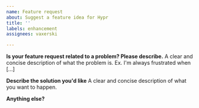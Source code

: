 ```yaml
---
name: Feature request
about: Suggest a feature idea for Hypr
title: ''
labels: enhancement
assignees: vaxerski

---
```


**Is your feature request related to a problem? Please describe.**
A clear and concise description of what the problem is. Ex. I'm always frustrated when [...]

**Describe the solution you'd like**
A clear and concise description of what you want to happen.

**Anything else?**
